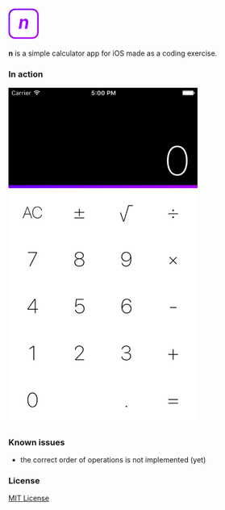 ### ![n](https://github.com/Twixes/n/raw/master/icon.png)
**n** is a simple calculator app for iOS made as a coding exercise.

### In action
<img src="https://github.com/Twixes/n/raw/master/screen.png" height="667">

### Known issues
* the correct order of operations is not implemented (yet)

### License
[MIT License](https://github.com/Twixes/n/blob/master/LICENSE)
